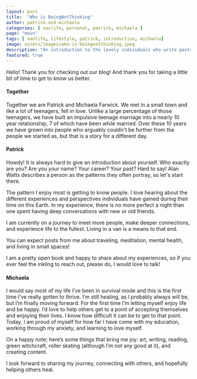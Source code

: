 ```yaml
---
layout: post
title:  "Who is BeingNotThinking"
author: patrick-and-michaela
categories: [ vanlife, personal, patrick, michaela ]
page: "main"
tags: [ vanlife, lifestyle, patrick, introduction, michaela]
image: assets/images/who-is-beingnotthinking.jpeg
description: "An introduction to the lovely individuals who write posts on this blog"
featured: true
---
```


Hello! Thank you for checking out our blog! And thank you for taking a little bit of time to get to know us better. 

#### Together
Together we are Patrick and Michaela Farwick. We met in a small town and like a lot of teenagers, fell in love. Unlike a large percentage of those teenagers, we have built an impulsive teenage marriage into a nearly 10 year relationship, 7 of which have been while married. Over these 10 years we have grown into people who arguably couldn't be further from the people we started as, but that is a story for a different day. 

#### Patrick
Howdy! It is always hard to give an introduction about yourself. Who exactly are you? Are you your name? Your career? Your past? Hard to say! Alan Watts describes a person as the patterns they often portray, so let's start there. 

The pattern I enjoy most is getting to know people. I love hearing about the different experiences and perspectives individuals have gained during their time on this Earth. In my experience, there is no more perfect a night than one spent having deep conversations with new or old friends.

I am currently on a journey to meet more people, make deeper connections, and experience life to the fullest. Living in a van is a means to that end. 

You can expect posts from me about traveling, meditation, mental health, and living in small spaces! 

I am a pretty open book and happy to share about my experiences, so if you ever feel the inkling to reach out, please do, I would love to talk! 

#### Michaela
I would say most of my life I’ve been in survival mode and this is the first time I’ve really gotten to thrive. I’m still healing, as I probably always will be, but I’m finally moving forward. 
For the first time I’m letting myself enjoy life and be happy. I’d love to help others get to a point of accepting themselves and enjoying their lives. I know how difficult it can be to get to that point. 
Today, I am proud of myself for how far I have come with my education, working through my anxiety, and learning to love myself. 

On a happy note; here’s some things that bring me joy: art, writing, reading, green witchcraft, roller skating (although I’m not any good at it), and creating content. 

I look forward to sharing my journey, connecting with others, and hopefully helping others heal.

